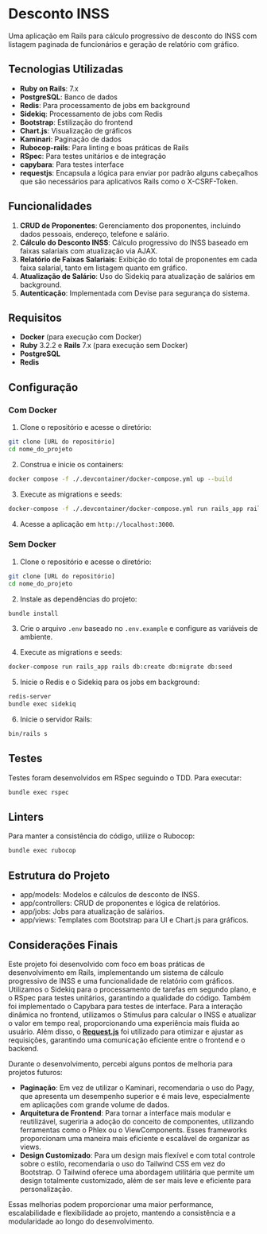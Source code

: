 # Desconto INSS

Uma aplicação em Rails para cálculo progressivo de desconto do INSS com listagem paginada de funcionários e geração de relatório com gráfico.

## Tecnologias Utilizadas

- **Ruby on Rails**: 7.x
- **PostgreSQL**: Banco de dados
- **Redis**: Para processamento de jobs em background
- **Sidekiq**: Processamento de jobs com Redis
- **Bootstrap**: Estilização do frontend
- **Chart.js**: Visualização de gráficos
- **Kaminari**: Paginação de dados
- **Rubocop-rails**: Para linting e boas práticas de Rails
- **RSpec**: Para testes unitários e de integração
- **capybara**: Para testes interface
- **requestjs**: Encapsula a lógica para enviar por padrão alguns cabeçalhos que são necessários para aplicativos Rails como o X-CSRF-Token.

## Funcionalidades

1. **CRUD de Proponentes**: Gerenciamento dos proponentes, incluindo dados pessoais, endereço, telefone e salário.
2. **Cálculo do Desconto INSS**: Cálculo progressivo do INSS baseado em faixas salariais com atualização via AJAX.
3. **Relatório de Faixas Salariais**: Exibição do total de proponentes em cada faixa salarial, tanto em listagem quanto em gráfico.
4. **Atualização de Salário**: Uso do Sidekiq para atualização de salários em background.
5. **Autenticação**: Implementada com Devise para segurança do sistema.

## Requisitos

- **Docker** (para execução com Docker)
- **Ruby** 3.2.2 e **Rails** 7.x (para execução sem Docker)
- **PostgreSQL**
- **Redis**

## Configuração

### Com Docker

1. Clone o repositório e acesse o diretório:

  ```bash
  git clone [URL do repositório]
  cd nome_do_projeto
  ```

2. Construa e inicie os containers:

  ```bash
  docker compose -f ./.devcontainer/docker-compose.yml up --build
  ```

3. Execute as migrations e seeds:

  ```bash
  docker-compose -f ./.devcontainer/docker-compose.yml run rails_app rails db:create db:migrate db:seed
  ```

4. Acesse a aplicação em `http://localhost:3000`.

### Sem Docker

1. Clone o repositório e acesse o diretório:

  ```bash
  git clone [URL do repositório]
  cd nome_do_projeto
  ```

2. Instale as dependências do projeto:

  ```bash
  bundle install
  ```

3. Crie o arquivo `.env` baseado no `.env.example` e configure as variáveis de ambiente.

4. Execute as migrations e seeds:

  ```bash
  docker-compose run rails_app rails db:create db:migrate db:seed
  ```

5. Inicie o Redis e o Sidekiq para os jobs em background:

  ```bash
  redis-server
  bundle exec sidekiq
  ```

6. Inicie o servidor Rails:

  ```bash
  bin/rails s
  ```

## Testes

Testes foram desenvolvidos em RSpec seguindo o TDD. Para executar:

```bash
bundle exec rspec
```

## Linters

Para manter a consistência do código, utilize o Rubocop:

```bash
bundle exec rubocop
```

## Estrutura do Projeto

- app/models: Modelos e cálculos de desconto de INSS.
- app/controllers: CRUD de proponentes e lógica de relatórios.
- app/jobs: Jobs para atualização de salários.
- app/views: Templates com Bootstrap para UI e Chart.js para gráficos.

## Considerações Finais

Este projeto foi desenvolvido com foco em boas práticas de desenvolvimento em Rails, implementando um sistema de cálculo progressivo de INSS e uma funcionalidade de relatório com gráficos. Utilizamos o Sidekiq para o processamento de tarefas em segundo plano, e o RSpec para testes unitários, garantindo a qualidade do código. Também foi implementado o Capybara para testes de interface. Para a interação dinâmica no frontend, utilizamos o Stimulus para calcular o INSS e atualizar o valor em tempo real, proporcionando uma experiência mais fluida ao usuário. Além disso, o [**Request.js**](https://github.com/rails/request.js) foi utilizado para otimizar e ajustar as requisições, garantindo uma comunicação eficiente entre o frontend e o backend.

Durante o desenvolvimento, percebi alguns pontos de melhoria para projetos futuros:

- **Paginação**: Em vez de utilizar o Kaminari, recomendaria o uso do Pagy, que apresenta um desempenho superior e é mais leve, especialmente em aplicações com grande volume de dados.
- **Arquitetura de Frontend**: Para tornar a interface mais modular e reutilizável, sugeriria a adoção do conceito de componentes, utilizando ferramentas como o Phlex ou o ViewComponents. Esses frameworks proporcionam uma maneira mais eficiente e escalável de organizar as views.
- **Design Customizado**: Para um design mais flexível e com total controle sobre o estilo, recomendaria o uso do Tailwind CSS em vez do Bootstrap. O Tailwind oferece uma abordagem utilitária que permite um design totalmente customizado, além de ser mais leve e eficiente para personalização.

Essas melhorias podem proporcionar uma maior performance, escalabilidade e flexibilidade ao projeto, mantendo a consistência e a modularidade ao longo do desenvolvimento.
